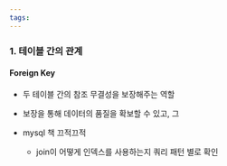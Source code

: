 ```yaml
---
tags:
---
```

### 1. 테이블 간의 관계
#### Foreign Key
- 두 테이블 간의 참조 무결성을 보장해주는 역할
- 보장을 통해 데이터의 품질을 확보할 수 있고, 그 




- mysql 책 끄적끄적 
	- join이 어떻게 인덱스를 사용하는지 쿼리 패턴 별로 확인